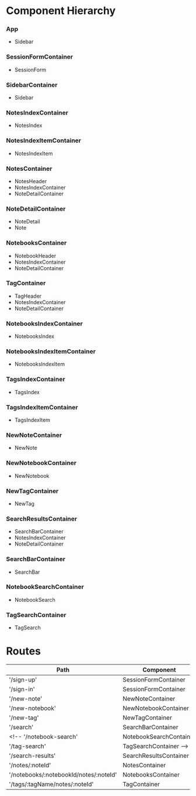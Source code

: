 # Component Hierarchy #

### App ###
* Sidebar

### SessionFormContainer ###
* SessionForm

### SidebarContainer ###
* Sidebar

### NotesIndexContainer ###
* NotesIndex

### NotesIndexItemContainer ###
* NotesIndexItem

### NotesContainer ###
* NotesHeader
* NotesIndexContainer
* NoteDetailContainer

### NoteDetailContainer ###
* NoteDetail
* Note

### NotebooksContainer ###
* NotebookHeader
* NotesIndexContainer
* NoteDetailContainer

### TagContainer ###
* TagHeader
* NotesIndexContainer
* NoteDetailContainer

### NotebooksIndexContainer ###
* NotebooksIndex

### NotebooksIndexItemContainer ###
* NotebooksIndexItem

### TagsIndexContainer ###
* TagsIndex

### TagsIndexItemContainer ###
* TagsIndexItem

### NewNoteContainer ###
* NewNote

### NewNotebookContainer ###
* NewNotebook

### NewTagContainer ###
* NewTag

### SearchResultsContainer ###
* SearchBarContainer
* NotesIndexContainer
* NoteDetailContainer

### SearchBarContainer ###
* SearchBar

### NotebookSearchContainer ###
* NotebookSearch

### TagSearchContainer ###
* TagSearch

# Routes #

Path  | Component
------------- | -------------
'/sign-up'  | SessionFormContainer
'/sign-in'  | SessionFormContainer
'/new-note'  | NewNoteContainer
'/new-notebook'  | NewNotebookContainer
'/new-tag'  | NewTagContainer
'/search'  | SearchBarContainer
<!-- '/notebook-search'  | NotebookSearchContainer
'/tag-search'  | TagSearchContainer -->
'/search-results'  | SearchResultsContainer
'/notes/:noteId'  | NotesContainer
'/notebooks/:notebookId/notes/:noteId'  | NotebooksContainer
'/tags/:tagName/notes/:noteId'  | TagContainer

